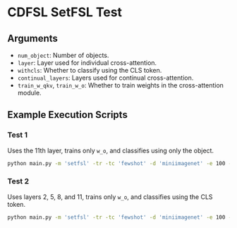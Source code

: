 # CDFSL SetFSL Test

## Arguments
- `num_object`: Number of objects.
- `layer`: Layer used for individual cross-attention.
- `withcls`: Whether to classify using the CLS token.
- `continual_layers`: Layers used for continual cross-attention.
- `train_w_qkv`, `train_w_o`: Whether to train weights in the cross-attention module.

## Example Execution Scripts

### Test 1
Uses the 11th layer, trains only `w_o`, and classifies using only the object.
```bash
python main.py -m 'setfsl' -tr -tc 'fewshot' -d 'miniimagenet' -e 100 -lr 0.001 -bs 256 -opt 'adamW' -log 'set_the_name_of_logfile' -img_size 224 -patch_size 16 -layer 11 -train_w_o
```

### Test 2
Uses layers 2, 5, 8, and 11, trains only `w_o`, and classifies using the CLS token.
```bash
python main.py -m 'setfsl' -tr -tc 'fewshot' -d 'miniimagenet' -e 100 -lr 0.001 -bs 256 -opt 'adamW' -log 'test_layer11_mean' -img_size 224 -patch_size 16 -layer 11 -train_w_o -withcls -continual_layers 2 5 8 11
```


